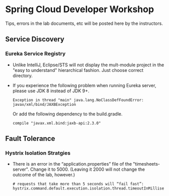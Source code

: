 # Spring Cloud Developer Workshop

Tips, errors in the lab documents, etc will be posted here by the instructors.

## Service Discovery

### Eureka Service Registry

-   Unlike IntelliJ, Eclipse/STS will not display the 
    mult-module project 
    in the "easy to understand" hierarchical fashion.  Just
    choose correct directory.
    
-   If you experience the following problem when running Eureka
    server, please use JDK 8 instead of JDK 9+. 
    
    ```
    Exception in thread "main" java.lang.NoClassDefFoundError: javax/xml/bind/JAXBException
    ``` 
    
    Or add the following dependency to the build.gradle.
    
    ```
    compile "javax.xml.bind:jaxb-api:2.3.0"
    ```
    
## Fault Tolerance

### Hystrix Isolation Stratgies 

-   There is an error in the “application.properties” file
    of the "timesheets-server". Change it to 5000. (Leaving it
    2000 will not change the outcome of the lab, however.)
    
    ```
    # requests that take more than 5 seconds will “fail fast”:
    hystrix.command.default.execution.isolation.thread.timeoutInMilliseconds=2000
    ```